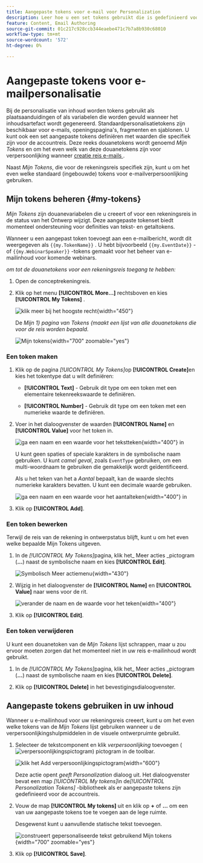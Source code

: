 ```yaml
---
title: Aangepaste tokens voor e-mail voor Personalization
description: Leer hoe u een set tokens gebruikt die is gedefinieerd voor een accountreis om personalisatie in uw e-mailinhoud te beheren.
feature: Content, Email Authoring
source-git-commit: 01c217c928ccb344eaebe471c7b7a8b930c68010
workflow-type: tm+mt
source-wordcount: '572'
ht-degree: 0%

---
```


# Aangepaste tokens voor e-mailpersonalisatie

Bij de personalisatie van inhoud worden tokens gebruikt als plaatsaanduidingen of als variabelen die worden gevuld wanneer het inhoudsartefact wordt gegenereerd. Standaardpersonalisatietokens zijn beschikbaar voor e-mails, openingspagina&#39;s, fragmenten en sjablonen. U kunt ook een set aangepaste tokens definiëren met waarden die specifiek zijn voor de accountreis. Deze reeks douanetokens wordt genoemd _Mijn Tokens_ en om het even welk van deze douanetokens zijn voor verpersoonlijking wanneer [ creatie reis e-mails ](./email-authoring.md#content-authoring---personalization).

Naast _Mijn Tokens_, die voor de rekeningsreis specifiek zijn, kunt u om het even welke standaard (ingebouwde) tokens voor e-mailverpersoonlijking gebruiken.

## Mijn tokens beheren {#my-tokens}

_Mijn Tokens_ zijn douanevariabelen die u creeert of voor een rekeningsreis in de status van het Ontwerp wijzigt. Deze aangepaste tokenset biedt momenteel ondersteuning voor definities van tekst- en getaltokens.

Wanneer u een aangepast token toevoegt aan een e-mailbericht, wordt dit weergegeven als `{{my.TokenName}}` . U hebt bijvoorbeeld `{{my.EventDate}}` - of `{{my.WebinarSpeaker}}` -tokens gemaakt voor het beheer van e-mailinhoud voor komende webinars.

_om tot de douanetokens voor een rekeningsreis toegang te hebben:_

1. Open de conceptrekeningreis.

1. Klik op het menu **[!UICONTROL More...]** rechtsboven en kies **[!UICONTROL My Tokens]** .

   ![ klik meer bij het hoogste recht ](../journeys/assets/account-journey-draft-more-menu.png){width="450"}

   De _Mijn 1&rbrace; pagina van Tokens &lbrace;maakt een lijst van alle douanetokens die voor de reis worden bepaald._

   ![ Mijn tokens ](./assets/my-tokens-list-page.png){width="700" zoomable="yes"}

### Een token maken

1. Klik op de pagina _[!UICONTROL My Tokens]_&#x200B;op **[!UICONTROL Create]**&#x200B;en kies het tokentype dat u wilt definiëren:

   * **[!UICONTROL Text]** - Gebruik dit type om een token met een elementaire tekenreekswaarde te definiëren.

   * **[!UICONTROL Number]** - Gebruik dit type om een token met een numerieke waarde te definiëren.

1. Voer in het dialoogvenster de waarden **[!UICONTROL Name]** en **[!UICONTROL Value]** voor het token in.

   ![ ga een naam en een waarde voor het tekstteken ](./assets/my-tokens-create-text-token-dialog.png){width="400"} in

   U kunt geen spaties of speciale karakters in de symbolische naam gebruiken. U kunt _camel geval_, zoals `EventType` gebruiken, om een multi-woordnaam te gebruiken die gemakkelijk wordt geïdentificeerd.

   Als u het teken van het a _Aantal_ bepaalt, kan de waarde slechts numerieke karakters bevatten. U kunt een decimale waarde gebruiken.

   ![ ga een naam en een waarde voor het aantalteken ](./assets/my-tokens-create-number-token-dialog.png){width="400"} in

1. Klik op **[!UICONTROL Add]**.

### Een token bewerken

Terwijl de reis van de rekening in ontwerpstatus blijft, kunt u om het even welke bepaalde Mijn Tokens uitgeven.

1. In de _[!UICONTROL My Tokens]_&#x200B;pagina, klik het_ Meer acties _pictogram (**...**) naast de symbolische naam en kies **[!UICONTROL Edit]**.

   ![ Symbolisch Meer actiemenu ](./assets/my-tokens-more-actions.png){width="430"}

1. Wijzig in het dialoogvenster de **[!UICONTROL Name]** en **[!UICONTROL Value]** naar wens voor de rit.

   ![ verander de naam en de waarde voor het teken ](./assets/my-tokens-edit-text-token-dialog.png){width="400"}

1. Klik op **[!UICONTROL Edit]**.

### Een token verwijderen

U kunt een douanetoken van de _Mijn Tokens_ lijst schrappen, maar u zou ervoor moeten zorgen dat het momenteel niet in uw reis e-mailinhoud wordt gebruikt.

1. In de _[!UICONTROL My Tokens]_&#x200B;pagina, klik het_ Meer acties _pictogram (**...**) naast de symbolische naam en kies **[!UICONTROL Delete]**.

1. Klik op **[!UICONTROL Delete]** in het bevestigingsdialoogvenster.

## Aangepaste tokens gebruiken in uw inhoud

Wanneer u e-mailinhoud voor uw rekeningsreis creeert, kunt u om het even welke tokens van de _Mijn Tokens_ lijst gebruiken wanneer u de verpersoonlijkingshulpmiddelen in de visuele ontwerpruimte gebruikt.

1. Selecteer de tekstcomponent en klik _verpersoonlijking_ toevoegen ( ![ verpersoonlijkingspictogram ](../../assets/do-not-localize/icon-personalization-field.svg)) pictogram in de toolbar.

   ![ klik het Add verpersoonlijkingspictogram ](./assets/email-personalize-text.png){width="600"}

   Deze actie opent _geeft Personalization_ dialoog uit. Het dialoogvenster bevat een map _[!UICONTROL My tokens]_&#x200B;in de&#x200B;_[!UICONTROL Personalization Tokens]_ -bibliotheek als er aangepaste tokens zijn gedefinieerd voor de accountreis.

1. Vouw de map **[!UICONTROL My tokens]** uit en klik op **+** of **...** om een van uw aangepaste tokens toe te voegen aan de lege ruimte.

   Desgewenst kunt u aanvullende statische tekst toevoegen.

   ![ construeert gepersonaliseerde tekst gebruikend Mijn tokens ](./assets/personalization-edit-dialog-my-tokens.png){width="700" zoomable="yes"}

1. Klik op **[!UICONTROL Save]**.
